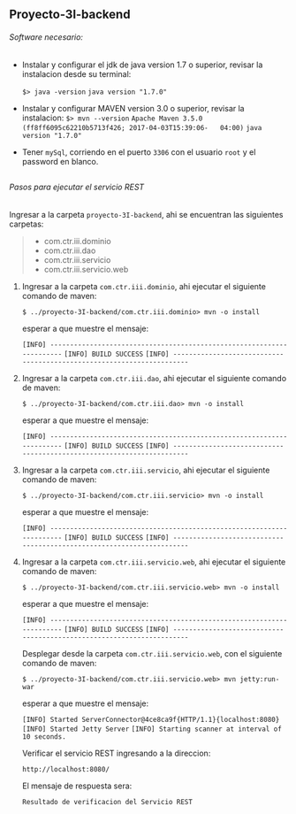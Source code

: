 ## Proyecto-3I-backend

###### Software necesario: 
* Instalar y configurar el jdk de java version 1.7 o superior, revisar la instalacion desde su terminal:
  
  `$> java -version`
  `java version "1.7.0"`

* Instalar y configurar MAVEN version 3.0 o superior, revisar la instalacion:
  `$> mvn --version`
  `Apache Maven 3.5.0 (ff8ff6095c62210b5713f426; 2017-04-03T15:39:06-   04:00)`
  `java version "1.7.0"`

* Tener `mySql`, corriendo en el puerto `3306` con el usuario `root` y el password en blanco.

## 
###### Pasos para ejecutar el servicio REST 

Ingresar a la carpeta `proyecto-3I-backend`, ahi se encuentran las siguientes carpetas:
> * com.ctr.iii.dominio
> * com.ctr.iii.dao
> * com.ctr.iii.servicio
> * com.ctr.iii.servicio.web

1. Ingresar a la carpeta `com.ctr.iii.dominio`, ahi ejecutar el siguiente comando de maven:
   
   `$ ../proyecto-3I-backend/com.ctr.iii.dominio> mvn -o install`
   
   esperar a que muestre el mensaje:
   
   `[INFO] ----------------------------------------------------------------------`
   `[INFO] BUILD SUCCESS`
   `[INFO] ----------------------------------------------------------------------`
   
2. Ingresar a la carpeta `com.ctr.iii.dao`, ahi ejecutar el siguiente comando de maven:
   
   `$ ../proyecto-3I-backend/com.ctr.iii.dao> mvn -o install`
   
   esperar a que muestre el mensaje:
   
   `[INFO] ----------------------------------------------------------------------`
   `[INFO] BUILD SUCCESS`
   `[INFO] ----------------------------------------------------------------------`

3. Ingresar a la carpeta `com.ctr.iii.servicio`, ahi ejecutar el siguiente comando de maven:
   
   `$ ../proyecto-3I-backend/com.ctr.iii.servicio> mvn -o install`
   
   esperar a que muestre el mensaje:
   
   `[INFO] ----------------------------------------------------------------------`
   `[INFO] BUILD SUCCESS`
   `[INFO] ----------------------------------------------------------------------`

4. Ingresar a la carpeta `com.ctr.iii.servicio.web`, ahi ejecutar el siguiente comando de maven:
   
   `$ ../proyecto-3I-backend/com.ctr.iii.servicio.web> mvn -o install`
   
   esperar a que muestre el mensaje:
   
   `[INFO] ----------------------------------------------------------------------`
   `[INFO] BUILD SUCCESS`
   `[INFO] ----------------------------------------------------------------------`

    Desplegar desde la carpeta `com.ctr.iii.servicio.web`, con el siguiente comando de maven:
   
   `$ ../proyecto-3I-backend/com.ctr.iii.servicio.web> mvn jetty:run-war`
   
   esperar a que muestre el mensaje:
   
   `[INFO] Started ServerConnector@4ce8ca9f{HTTP/1.1}{localhost:8080}`
   `[INFO] Started Jetty Server`
   `[INFO] Starting scanner at interval of 10 seconds.`

	Verificar el servicio REST ingresando a la direccion:
    
    `http://localhost:8080/`
    
    El mensaje de respuesta sera:
    
    `Resultado de verificacion del Servicio REST`
